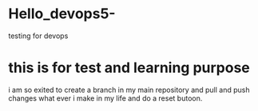 # Hello_devops5-
testing for devops
# this is for test and learning purpose
i am so exited to create a branch in my main repository 
and pull and push changes what ever i make in my life and do a reset butoon.

